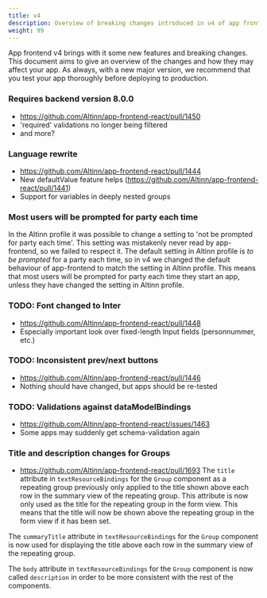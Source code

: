 ```yaml
---
title: v4
description: Overview of breaking changes introduced in v4 of app frontend.
weight: 99
---
```


App frontend v4 brings with it some new features and breaking changes. This document aims to give an overview of the
changes and how they may affect your app. As always, with a new major version, we recommend that you test your app
thoroughly before deploying to production.

### Requires backend version 8.0.0
- https://github.com/Altinn/app-frontend-react/pull/1450
- 'required' validations no longer being filtered
- and more?

### Language rewrite
- https://github.com/Altinn/app-frontend-react/pull/1444
- New defaultValue feature helps (https://github.com/Altinn/app-frontend-react/pull/1441)
- Support for variables in deeply nested groups

### Most users will be prompted for party each time
In the Altinn profile it was possible to change a setting to 'not be prompted for party each time'. This setting was
mistakenly never read by app-frontend, so we failed to respect it. The default setting in Altinn profile is
_to be prompted_ for a party each time, so in v4 we changed the default behaviour of app-frontend to match the
setting in Altinn profile. This means that most users will be prompted for party each time they start an app, unless
they have changed the setting in Altinn profile.

[//]: # (TODO: Add screenshots of the setting in Altinn profile)
[//]: # (TODO: Add screenshots of the party preference prompt in app-frontend)

### TODO: Font changed to Inter
- https://github.com/Altinn/app-frontend-react/pull/1448
- Especially important look over fixed-length Input fields (personnummer, etc.)

### TODO: Inconsistent prev/next buttons
- https://github.com/Altinn/app-frontend-react/pull/1446
- Nothing should have changed, but apps should be re-tested

### TODO: Validations against dataModelBindings
- https://github.com/Altinn/app-frontend-react/issues/1463
- Some apps may suddenly get schema-validation again

### Title and description changes for Groups
- https://github.com/Altinn/app-frontend-react/pull/1693
The `title` attribute in `textResourceBindings` for the `Group` component as a repeating group previously only applied
to the title shown above each row in the summary view of the repeating group. This attribute is now only used as the
title for the repeating group in the form view. This means that the title will now be shown above the repeating group in
the form view if it has been set.

The `summaryTitle` attribute in `textResourceBindings` for the `Group` component is now used for displaying the title
above each row in the summary view of the repeating group.

The `body` attribute in `textResourceBindings` for the `Group` component is now called `description` in order to be
more consistent with the rest of the components.
